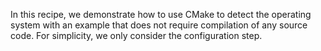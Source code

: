 In this recipe, we demonstrate how to use CMake to detect the operating system
with an example that does not require compilation of any source code. For
simplicity, we only consider the configuration step.
